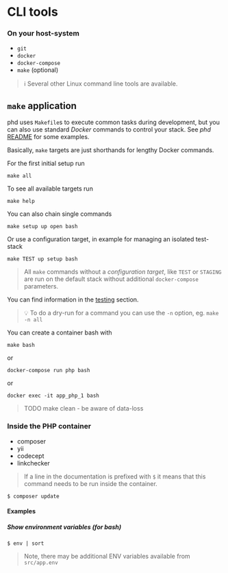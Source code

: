 CLI tools
=========

### On your host-system

- `git`
- `docker`
- `docker-compose`
- `make` (optional)

> :information_source: Several other Linux command line tools are available.

## `make` application

phd uses `Makefile`s to execute common tasks during development, but you can also use standard *Docker* commands to control your stack.
See *phd* [README](https://github.com/phundament/app/blob/master/README.md) for some examples.

Basically, `make` targets are just shorthands for lengthy Docker commands.

For the first initial setup run

    make all

To see all available targets run

    make help

You can also chain single commands

    make setup up open bash
   
Or use a configuration target, in example for managing an isolated test-stack
   
    make TEST up setup bash

> All `make` commands without a *configuration target*, like `TEST` or `STAGING` are run on the default stack 
> without additional `docker-compose` parameters. 

You can find information in the [testing](../4-testing/testing.md) section.

> :bulb: To do a dry-run for a command you can use the `-n` option, eg. `make -n all`


You can create a container bash with

    make bash

or    
    
    docker-compose run php bash

or

    docker exec -it app_php_1 bash




> TODO make clean - be aware of data-loss



### Inside the PHP container

- composer
- yii
- codecept
- linkchecker

> If a line in the documentation is prefixed with `$` it means that this command needs to be run inside the container.

    $ composer update

#### Examples
    
##### Show environment variables (for bash)

    $ env | sort
    
> Note, there may be additional ENV variables available from `src/app.env`